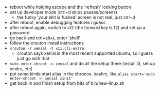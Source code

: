 * reboot while holding escape and the 'refresh' looking button
* set up developer mode (ctrl+d skips pauses/screens)
  * the funky 'your shit is fucked' screen is not real, just ctrl+d
* after reboot, enable debugging features i guess
* after reboot again, switch to vt2 (the forward key is f2) and set up a password
* go back and ctrl+alt+t, enter 'shell'
* follow the crouton install instructions
* `crouton -r xenial -t x11,cli-extra`
  * crouton says xenial is the most recent supported ubuntu, so i guess just go with that
* `sudo enter-chroot -n xenial` and do all the setup there (install i3, set up xinitrc, etc)
* put some kinda start alias in the chronos .bashrc, like `alias start='sudo enter-chroot -n xenial xinit'`
* get back in and finish setup from bits of bin/new-linux.sh
